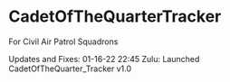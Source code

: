# CadetOfTheQuarterTracker
For Civil Air Patrol Squadrons

Updates and Fixes:
01-16-22 22:45 Zulu: Launched CadetOfTheQuarter_Tracker v1.0
